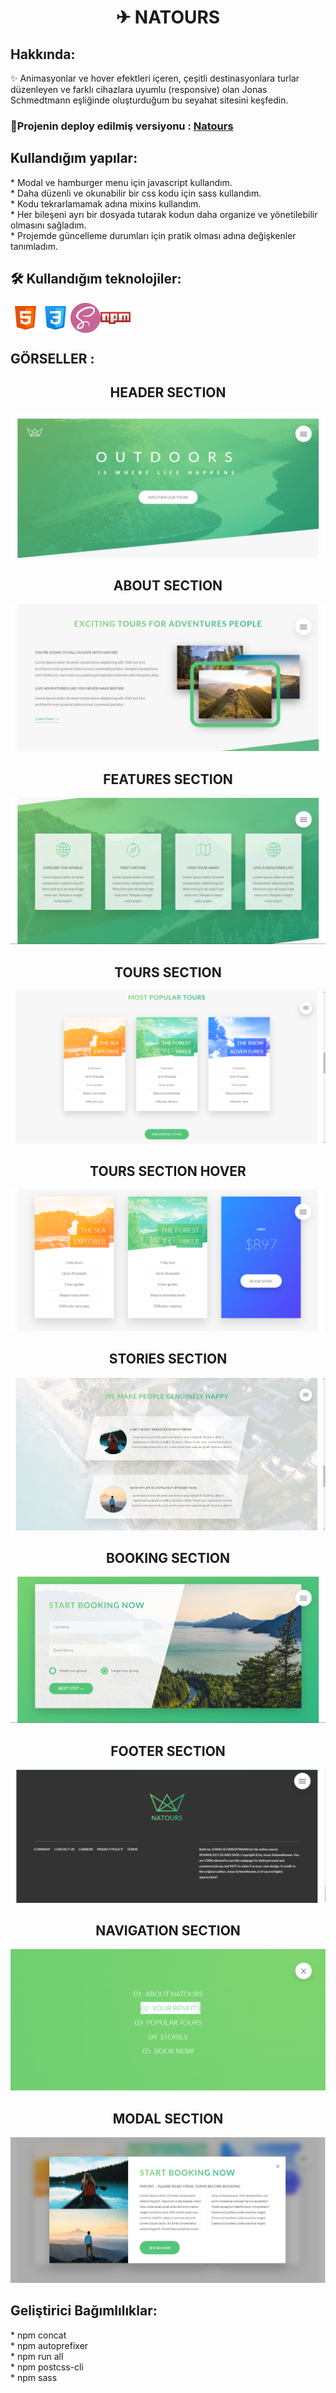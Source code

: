 <h1 align="center"> ✈ NATOURS </h1>
<h2>Hakkında:</h2>
✨ Animasyonlar ve hover efektleri içeren, çeşitli destinasyonlara turlar düzenleyen ve farklı cihazlara uyumlu (responsive) olan Jonas Schmedtmann eşliğinde  oluşturduğum bu seyahat sitesini keşfedin.
<h3>🔴Projenin deploy edilmiş versiyonu : <a href="https://natours-site-project.netlify.app/">Natours</a></h3>
 
<h2> Kullandığım yapılar:</h2>
* Modal ve hamburger menu için javascript kullandım.<br>
* Daha düzenli ve okunabilir bir css kodu  için sass kullandım.<br>
* Kodu tekrarlamamak adına mixins kullandım.<br>
* Her bileşeni ayrı bir dosyada tutarak kodun daha organize ve yönetilebilir olmasını sağladım.<br>
* Projemde güncelleme durumları için pratik olması adına değişkenler tanımladım.

<h2> 🛠 Kullandığım teknolojiler:</h2>
<div style ="display:flex;">
<img src="./icon/html-icon.png"/
 ><img src="./icon/css-icon.png"/>
 <img src="./icon/sass-icon.png"/>
 <img src="./icon/npm-icon.png"/>
</div>

<h2> GÖRSELLER :</h2>
<h2 align="center">HEADER SECTION</h2>
<img src="readme-img/natours1.png"/>
<h2 align="center">ABOUT SECTION</h2>
<img src="readme-img/natours2.png"/>
<h2 align="center">FEATURES SECTION</h2>
<img src="readme-img/natours3.png"/>
<h2 align="center">TOURS SECTION</h2>
<img src="readme-img/natours4.png"/>
<h2 align="center">TOURS SECTION HOVER</h2>
<img src="readme-img/natours4_1.png"/>
<h2 align="center">STORIES SECTION</h2>
<img src="readme-img/natours5.png"/>
<h2 align="center">BOOKING SECTION</h2>
<img src="readme-img/natours6.png"/>
<h2 align="center">FOOTER SECTION</h2>
<img src="readme-img/natours7.png"/>
<h2 align="center">NAVIGATION SECTION</h2>
<img src="readme-img/natours8.png"/>
<h2 align="center">MODAL SECTION</h2>
<img src="readme-img/natours9.png"/>

<h2>Geliştirici Bağımlılıklar:</h2>
* npm concat<br>
* npm autoprefixer<br>
* npm run all<br>
* npm postcss-cli<br>
* npm sass<br>
